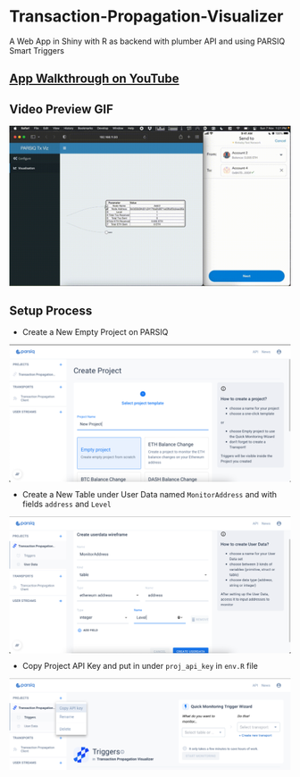 # Transaction-Propagation-Visualizer
A Web App in Shiny with R as backend with plumber API and using PARSIQ Smart Triggers

## [App Walkthrough on YouTube](https://www.youtube.com/watch?v=GpWZLMB2lvM)

## Video Preview GIF
[![Alt text](images/Working_Gif.gif)](https://www.youtube.com/watch?v=GpWZLMB2lvM)

## Setup Process
- Create a New Empty Project on PARSIQ
<img src="images/Dem1.png"  align="center"/>

- Create a New Table under User Data named `MonitorAddress` and with fields `address` and `Level`
<img src="images/Dem2.png"  align="center"/>

- Copy Project API Key and put in under `proj_api_key` in `env.R` file
<img src="images/Dem3.png"  align="center"/>
